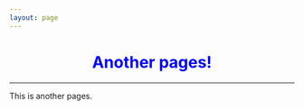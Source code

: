```yaml
---
layout: page
---
```


<html>
  <head>
    <title>1</title>
  </head>

  <body>
    <h1 style="text-align:center; color:blue">Another pages!</h1>
    <hr>
    <p>This is another pages.</p>
  </body>
  
</html>
